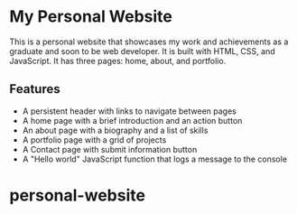 # My Personal Website

This is a personal website that showcases my work and achievements as a graduate and soon to be web developer. It is built with HTML, CSS, and JavaScript. It has three pages: home, about, and portfolio.



## Features

- A persistent header with links to navigate between pages
- A home page with a brief introduction and an action button
- An about page with a biography and a list of skills
- A portfolio page with a grid of projects
- A Contact page with submit information button
- A "Hello world" JavaScript function that logs a message to the console
# personal-website
